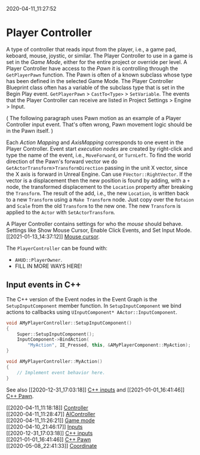 2020-04-11_11:27:52

# Player Controller

A type of controller that reads input from the player, i.e., a game pad, keboard, mouse, joystic, or similar.
The Player Controller to use in a game is set in the *Game Mode*, either for the entire project or override per level.
A Player Controller have access to the *Pawn* it is controlling through the `GetPlayerPawn` function.
The Pawn is often of a known subclass whose type has been defined in the selected Game Mode.
The Player Controller Blueprint class often has a variable of the subclass type that is set in the Begin Play event.
`GetPlayerPawn` > `CastTo<Type>` > `SetVariable`.
The events that the Player Controller can receive are listed in Project Settings > Engine > Input.

(
The following paragraph uses Pawn motion as an example of a Player Controller input event.
That's often wrong, Pawn movement logic should be in the Pawn itself.
)

Each *Action Mapping* and *AxisMapping* corresponds to one event in the Player Controller.
Event start *execution nodes* are created by right-click and type the name of the event, i.e., `MoveForward`, or `TurnLeft`.
To find the world direction of the Pawn's forward vector we do `GetActorTransform`>`TransformDirection` passing in the unit X vector, since the X axis is forward in Unreal Engine.
Can use `FVector::RightVector`.
If the vector is a displacement then the new position is found by adding, with a `+` node, the transformed displacement to the `Location` property after breaking the `Transform`.
The result of the add, i.e., the new `Location`, is written back to a new `Transform` using a `Make Transform` node.
Just copy over the `Rotaion` and `Scale` from the old `Transform` to the new one.
The new `Transform` is applied to the `Actor` with `SetActorTransform`.

A Player Controller contains settings for who the *mouse* should behave.
Settings like Show Mouse Cursor, Enable Click Events, and Set Input Mode.
[[2021-01-13_14:37:12]] [Mouse cursor](./Mouse%20cursor.md).

The `PlayerController` can be found with:
- `AHUD::PlayerOwner`.
- FILL IN MORE WAYS HERE!

## Input events in C++

The C++ version of the Event nodes in the Event Graph is the `SetupInputComponent` member function.
In `SetupInputComponent` we bind actions to callbacks using `UInputComponent* AActor::InputComponent`.
```c++
void AMyPlayerController::SetupInputComponent()
{
    Super::SetupInputComponent();
    InputComponent->BindAction(
        "MyAction", IE_Pressed, this, &AMyPlayerComponent::MyAction);
}

void AMyPlayerController::MyAction()
{
    // Implement event behavior here.
}
```

See also [[2020-12-31_17:03:18]] [C++ inputs](./C++%20inputs.md) and [[2021-01-01_16:41:46]] [C++ Pawn](./C++%20Pawn.md). 


[[2020-04-11_11:18:18]] [Controller](./Controllermd)  
[[2020-04-11_11:28:47]] [AIController](./AIController.md)  
[[2020-04-11_11:26:21]] [Game mode](./Game%20mode.md)  
[[2020-04-10_21:46:17]] [Inputs](./Inputs.md)  
[[2020-12-31_17:03:18]] [C++ inputs](./C++%20inputs.md)  
[[2021-01-01_16:41:46]] [C++ Pawn](./C++%20Pawn.md)  
[[2020-05-08_22:41:33]] [Coordinate](./Coordinates.md)  